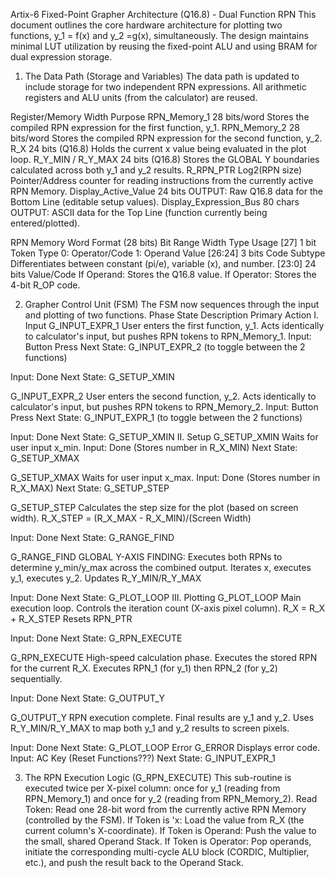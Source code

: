 Artix-6 Fixed-Point Grapher Architecture (Q16.8) - Dual Function RPN
This document outlines the core hardware architecture for plotting two functions, y_1 = f(x) and y_2 =g(x), simultaneously. The design maintains minimal LUT utilization by reusing the fixed-point ALU and using BRAM for dual expression storage.
1. The Data Path (Storage and Variables)
The data path is updated to include storage for two independent RPN expressions. All arithmetic registers and ALU units (from the calculator) are reused.


Register/Memory
Width
Purpose
RPN_Memory_1
28 bits/word
Stores the compiled RPN expression for the first function, y_1.
RPN_Memory_2
28 bits/word
Stores the compiled RPN expression for the second function, y_2.
R_X
24 bits (Q16.8)
Holds the current x value being evaluated in the plot loop.
R_Y_MIN / R_Y_MAX
24 bits (Q16.8)
Stores the GLOBAL Y boundaries calculated across both y_1 and y_2 results.
R_RPN_PTR
Log2(RPN size)
Pointer/Address counter for reading instructions from the currently active RPN Memory.
Display_Active_Value
24 bits
OUTPUT: Raw Q16.8 data for the Bottom Line (editable setup values).
Display_Expression_Bus
 80 chars
OUTPUT: ASCII data for the Top Line (function currently being entered/plotted).

RPN Memory Word Format (28 bits)
Bit Range
Width
Type
Usage
[27]
1 bit
Token Type
0: Operator/Code
1: Operand Value
[26:24]
3 bits
Code Subtype
Differentiates between constant (pi/e), variable (x), and number.
[23:0]
24 bits
Value/Code
If Operand: Stores the Q16.8 value.
If Operator: Stores the 4-bit R_OP code.

2. Grapher Control Unit (FSM)
The FSM now sequences through the input and plotting of two functions.
Phase
State
Description
Primary Action
I. Input
G_INPUT_EXPR_1
User enters the first function, y_1. Acts identically to calculator's input, but pushes RPN tokens to RPN_Memory_1.
Input: Button Press
Next State: G_INPUT_EXPR_2 (to toggle between the 2 functions)

Input: Done
Next State: G_SETUP_XMIN


G_INPUT_EXPR_2
User enters the second function, y_2. Acts identically to calculator's input, but pushes RPN tokens to RPN_Memory_2.
Input: Button Press
Next State: G_INPUT_EXPR_1 (to toggle between the 2 functions)

Input: Done
Next State: G_SETUP_XMIN
II. Setup
G_SETUP_XMIN
Waits for user input x_min.
Input: Done (Stores number in R_X_MIN)
Next State: G_SETUP_XMAX




G_SETUP_XMAX
Waits for user input x_max.
Input: Done (Stores number in R_X_MAX)
Next State: G_SETUP_STEP


G_SETUP_STEP
Calculates the step size for the plot (based on screen width).
R_X_STEP = (R_X_MAX - R_X_MIN)/(Screen Width)

Input: Done
Next State: G_RANGE_FIND


G_RANGE_FIND
GLOBAL Y-AXIS FINDING: Executes both RPNs to determine y_min/y_max across the combined output.
Iterates x, executes y_1, executes y_2. Updates R_Y_MIN/R_Y_MAX

Input: Done
Next State: G_PLOT_LOOP
III. Plotting
G_PLOT_LOOP
Main execution loop. Controls the iteration count (X-axis pixel column).
R_X = R_X + R_X_STEP
Resets RPN_PTR

Input: Done
Next State: G_RPN_EXECUTE


G_RPN_EXECUTE
High-speed calculation phase. Executes the stored RPN for the current R_X.
Executes RPN_1 (for y_1) then RPN_2 (for y_2) sequentially.

Input: Done
Next State: G_OUTPUT_Y


G_OUTPUT_Y
RPN execution complete. Final results are y_1 and y_2.
Uses R_Y_MIN/R_Y_MAX to map both y_1 and y_2 results to screen pixels.

Input: Done
Next State: G_PLOT_LOOP
Error
G_ERROR
Displays error code.
Input: AC Key
(Reset Functions???)
Next State: G_INPUT_EXPR_1

3. The RPN Execution Logic (G_RPN_EXECUTE)
This sub-routine is executed twice per X-pixel column: once for y_1 (reading from RPN_Memory_1) and once for y_2 (reading from RPN_Memory_2).
Read Token: Read one 28-bit word from the currently active RPN Memory (controlled by the FSM).
If Token is 'x: Load the value from R_X (the current column's X-coordinate).
If Token is Operand: Push the value to the small, shared Operand Stack.
If Token is Operator: Pop operands, initiate the corresponding multi-cycle ALU block (CORDIC, Multiplier, etc.), and push the result back to the Operand Stack.
